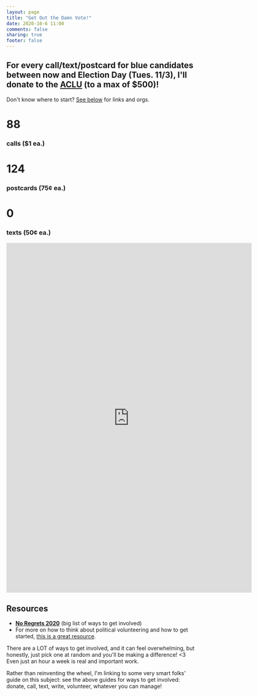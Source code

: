 ```yaml
---
layout: page
title: "Get Out the Damn Vote!"
date: 2020-10-6 11:00
comments: false
sharing: true
footer: false
---
```


## For every call/text/postcard for blue candidates between now and Election Day (Tues. 11/3), I'll donate to the [ACLU](https://www.aclu.org/) (to a max of $500)!

Don't know where to start? [See below](#resources) for links and orgs.

<div id="counts">
    <span class="count">
        <h1>88</h1>
        <h3>calls ($1 ea.)</h3>
    </span>
    <span class="count">
        <h1>124</h1>
        <h3>postcards (75¢ ea.)</h3>
    </span>
    <span class="count">
        <h1>0</h1>
        <h3>texts (50¢ ea.)</h3>
    </span>
</div>

<iframe src="https://docs.google.com/forms/d/e/1FAIpQLSfzl0LBSkGFXldBT3WFwbJJm6QaiUwSvVl2REgQSHQRazzxcA/viewform?embedded=true" width="640" height="911" frameborder="0" marginheight="0" marginwidth="0">Loading…</iframe>

<h2 id="resources">Resources</h2>

* [**No Regrets 2020**](https://docs.google.com/document/d/1DxPiSZ82AZoyHeICMP6tVVfJ2ItbKA0evpdkR7l7FiE/edit) (big list of ways to get involved)
* For more on how to think about political volunteering and how to get started, [this is a great resource](https://docs.google.com/document/d/1XgjCe5YXxv9aI4Jk78YvqYN9Sa5o5M-vWpx5NKz3MDY/edit).

There are a LOT of ways to get involved, and it can feel overwhelming, but honestly, just pick one at random and you'll be making a difference! <3 Even just an hour a week is real and important work.

Rather than reinventing the wheel, I'm linking to some very smart folks' guide on this subject: see the above guides for ways to get involved: donate, call, text, write, volunteer, whatever you can manage!

